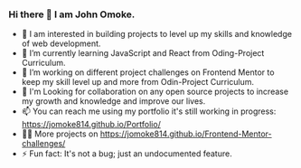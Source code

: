 ### Hi there 👋 I am John Omoke.
- 👀 I am interested in building projects to level up my skills and knowledge of web development.
- 🌱 I’m currently learning JavaScript and React from Oding-Project Curriculum.
- 🔭 I’m working on different project challenges on Frontend Mentor to keep my skill level up and more from Odin-Project Curriculum.
- 💞 I'm Looking for collaboration on any open source projects to increase my growth and knowledge and improve our lives.
- 📫 You can reach me using my portfolio it's still working in progress: https://jomoke814.github.io/Portfolio/
- 👨‍💻 More projects on https://jomoke814.github.io/Frontend-Mentor-challenges/
- ⚡ Fun fact: It's not a bug; just an undocumented feature.

<!--
**jomoke814/jomoke814** is a ✨ _special_ ✨ repository because its `README.md` (this file) appears on your GitHub profile.

Here are some ideas to get you started:

- 🔭 I’m currently working on ...
- 🌱 I’m currently learning ...
- 👯 I’m looking to collaborate on ...
- 🤔 I’m looking for help with ...
- 💬 Ask me about ...
- 📫 How to reach me: ...
- 😄 Pronouns: ...
- ⚡ Fun fact: ...
-->
